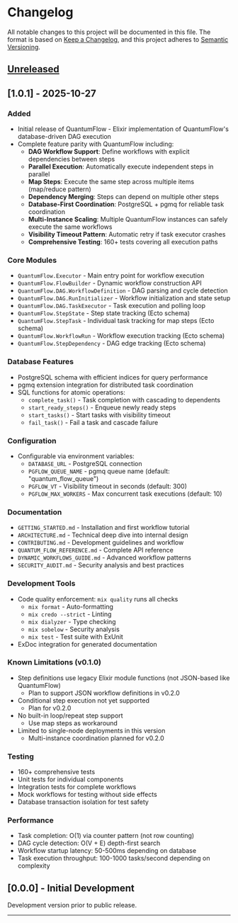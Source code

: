 # Changelog

All notable changes to this project will be documented in this file.
The format is based on [Keep a Changelog](https://keepachangelog.com/en/1.0.0/),
and this project adheres to [Semantic Versioning](https://semver.org/spec/v2.0.0.html).

## [Unreleased]

## [1.0.1] - 2025-10-27

### Added

- Initial release of QuantumFlow - Elixir implementation of QuantumFlow's database-driven DAG execution
- Complete feature parity with QuantumFlow including:
  - **DAG Workflow Support**: Define workflows with explicit dependencies between steps
  - **Parallel Execution**: Automatically execute independent steps in parallel
  - **Map Steps**: Execute the same step across multiple items (map/reduce pattern)
  - **Dependency Merging**: Steps can depend on multiple other steps
  - **Database-First Coordination**: PostgreSQL + pgmq for reliable task coordination
  - **Multi-Instance Scaling**: Multiple QuantumFlow instances can safely execute the same workflows
  - **Visibility Timeout Pattern**: Automatic retry if task executor crashes
  - **Comprehensive Testing**: 160+ tests covering all execution paths

### Core Modules

- `QuantumFlow.Executor` - Main entry point for workflow execution
- `QuantumFlow.FlowBuilder` - Dynamic workflow construction API
- `QuantumFlow.DAG.WorkflowDefinition` - DAG parsing and cycle detection
- `QuantumFlow.DAG.RunInitializer` - Workflow initialization and state setup
- `QuantumFlow.DAG.TaskExecutor` - Task execution and polling loop
- `QuantumFlow.StepState` - Step state tracking (Ecto schema)
- `QuantumFlow.StepTask` - Individual task tracking for map steps (Ecto schema)
- `QuantumFlow.WorkflowRun` - Workflow execution tracking (Ecto schema)
- `QuantumFlow.StepDependency` - DAG edge tracking (Ecto schema)

### Database Features

- PostgreSQL schema with efficient indices for query performance
- pgmq extension integration for distributed task coordination
- SQL functions for atomic operations:
  - `complete_task()` - Task completion with cascading to dependents
  - `start_ready_steps()` - Enqueue newly ready steps
  - `start_tasks()` - Start tasks with visibility timeout
  - `fail_task()` - Fail a task and cascade failure

### Configuration

- Configurable via environment variables:
  - `DATABASE_URL` - PostgreSQL connection
  - `PGFLOW_QUEUE_NAME` - pgmq queue name (default: "quantum_flow_queue")
  - `PGFLOW_VT` - Visibility timeout in seconds (default: 300)
  - `PGFLOW_MAX_WORKERS` - Max concurrent task executions (default: 10)

### Documentation

- `GETTING_STARTED.md` - Installation and first workflow tutorial
- `ARCHITECTURE.md` - Technical deep dive into internal design
- `CONTRIBUTING.md` - Development guidelines and workflow
- `QUANTUM_FLOW_REFERENCE.md` - Complete API reference
- `DYNAMIC_WORKFLOWS_GUIDE.md` - Advanced workflow patterns
- `SECURITY_AUDIT.md` - Security analysis and best practices

### Development Tools

- Code quality enforcement: `mix quality` runs all checks
  - `mix format` - Auto-formatting
  - `mix credo --strict` - Linting
  - `mix dialyzer` - Type checking
  - `mix sobelow` - Security analysis
  - `mix test` - Test suite with ExUnit
- ExDoc integration for generated documentation

### Known Limitations (v0.1.0)

- Step definitions use legacy Elixir module functions (not JSON-based like QuantumFlow)
  - Plan to support JSON workflow definitions in v0.2.0
- Conditional step execution not yet supported
  - Plan for v0.2.0
- No built-in loop/repeat step support
  - Use map steps as workaround
- Limited to single-node deployments in this version
  - Multi-instance coordination planned for v0.2.0

### Testing

- 160+ comprehensive tests
- Unit tests for individual components
- Integration tests for complete workflows
- Mock workflows for testing without side effects
- Database transaction isolation for test safety

### Performance

- Task completion: O(1) via counter pattern (not row counting)
- DAG cycle detection: O(V + E) depth-first search
- Workflow startup latency: 50-500ms depending on database
- Task execution throughput: 100-1000 tasks/second depending on complexity

## [0.0.0] - Initial Development

Development version prior to public release.

---

[Unreleased]: https://github.com/mikkihugo/quantum_flow
[0.1.0]: https://github.com/mikkihugo/quantum_flow/releases/tag/v0.1.0
